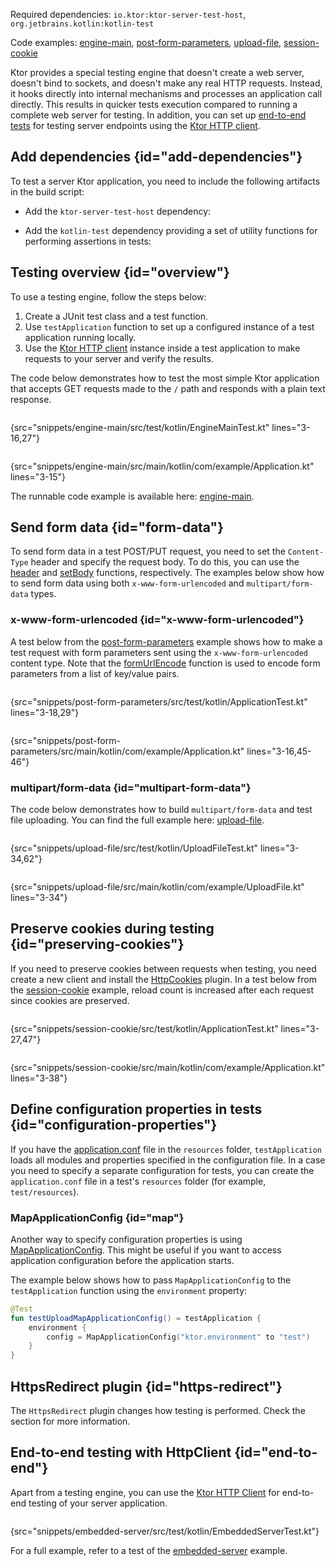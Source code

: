 [//]: # (title: Testing)

<microformat>
<p>
Required dependencies: <code>io.ktor:ktor-server-test-host</code>, <code>org.jetbrains.kotlin:kotlin-test</code>
</p>
<p>
Code examples: 
<a href="https://github.com/ktorio/ktor-documentation/tree/main/codeSnippets/snippets/engine-main">engine-main</a>, 
<a href="https://github.com/ktorio/ktor-documentation/tree/main/codeSnippets/snippets/post-form-parameters">post-form-parameters</a>,
<a href="https://github.com/ktorio/ktor-documentation/tree/main/codeSnippets/snippets/upload-file">upload-file</a>,
<a href="https://github.com/ktorio/ktor-documentation/tree/main/codeSnippets/snippets/session-cookie">session-cookie</a>
</p>
</microformat>

Ktor provides a special testing engine that doesn't create a web server, doesn't bind to sockets, and doesn't make any real HTTP requests. Instead, it hooks directly into internal mechanisms and processes an application call directly. This results in quicker tests execution compared to running a complete web server for testing. In addition, you can set up [end-to-end tests](#end-to-end) for testing server endpoints using the [Ktor HTTP client](client.md).


## Add dependencies {id="add-dependencies"}
To test a server Ktor application, you need to include the following artifacts in the build script:
* Add the `ktor-server-test-host` dependency:
   <var name="artifact_name" value="ktor-server-test-host"/>
   <include src="lib.xml" include-id="add_ktor_artifact_testing"/>

* Add the `kotlin-test` dependency providing a set of utility functions for performing assertions in tests:
  <var name="group_id" value="org.jetbrains.kotlin"/>
  <var name="artifact_name" value="kotlin-test"/>
  <var name="version" value="kotlin_version"/>
  <include src="lib.xml" include-id="add_artifact_testing"/>

  

## Testing overview {id="overview"}

To use a testing engine, follow the steps below:
1. Create a JUnit test class and a test function.
2. Use `testApplication` function to set up a configured instance of a test application running locally.
3. Use the [Ktor HTTP client](client.md) instance inside a test application to make requests to your server and verify the results.

The code below demonstrates how to test the most simple Ktor application that accepts GET requests made to the `/` path and responds with a plain text response.

<tabs>
<tab title="Test">

```kotlin
```
{src="snippets/engine-main/src/test/kotlin/EngineMainTest.kt" lines="3-16,27"}

</tab>

<tab title="Application">

```kotlin
```
{src="snippets/engine-main/src/main/kotlin/com/example/Application.kt" lines="3-15"}

</tab>
</tabs>

The runnable code example is available here: [engine-main](https://github.com/ktorio/ktor-documentation/tree/main/codeSnippets/snippets/engine-main).


## Send form data {id="form-data"}

To send form data in a test POST/PUT request, you need to set the `Content-Type` header and specify the request body. To do this, you can use 
 the [header](request.md#headers) and [setBody](request.md#body) functions, respectively. The examples below show how to send form data using both `x-www-form-urlencoded` and `multipart/form-data` types.

### x-www-form-urlencoded {id="x-www-form-urlencoded"}

A test below from the [post-form-parameters](https://github.com/ktorio/ktor-documentation/tree/main/codeSnippets/snippets/post-form-parameters) example shows how to make a test request with form parameters sent using the `x-www-form-urlencoded` content type. Note that the [formUrlEncode](https://api.ktor.io/ktor-http/io.ktor.http/form-url-encode.html) function is used to encode form parameters from a list of key/value pairs.

<tabs>
<tab title="Test">

```kotlin
```
{src="snippets/post-form-parameters/src/test/kotlin/ApplicationTest.kt" lines="3-18,29"}

</tab>

<tab title="Application">

```kotlin
```
{src="snippets/post-form-parameters/src/main/kotlin/com/example/Application.kt" lines="3-16,45-46"}

</tab>
</tabs>


### multipart/form-data {id="multipart-form-data"}

The code below demonstrates how to build `multipart/form-data` and test file uploading. You can find the full example here: [upload-file](https://github.com/ktorio/ktor-documentation/tree/main/codeSnippets/snippets/upload-file).

<tabs>
<tab title="Test">

```kotlin
```
{src="snippets/upload-file/src/test/kotlin/UploadFileTest.kt" lines="3-34,62"}

</tab>

<tab title="Application">

```kotlin
```
{src="snippets/upload-file/src/main/kotlin/com/example/UploadFile.kt" lines="3-34"}

</tab>
</tabs>




## Preserve cookies during testing {id="preserving-cookies"}

If you need to preserve cookies between requests when testing, you need create a new client and install the [HttpCookies](http-cookies.md) plugin. In a test below from the [session-cookie](https://github.com/ktorio/ktor-documentation/tree/main/codeSnippets/snippets/session-cookie) example, reload count is increased after each request since cookies are preserved.


<tabs>
<tab title="Test">

```kotlin
```
{src="snippets/session-cookie/src/test/kotlin/ApplicationTest.kt" lines="3-27,47"}

</tab>

<tab title="Application">

```kotlin
```
{src="snippets/session-cookie/src/main/kotlin/com/example/Application.kt" lines="3-38"}

</tab>
</tabs>


## Define configuration properties in tests {id="configuration-properties"}

If you have the [application.conf](Configurations.xml#hocon-file) file in the `resources` folder, `testApplication` loads all modules and properties specified in the configuration file. In a case you need to specify a separate configuration for tests, you can create the `application.conf` file in a test's `resources` folder (for example, `test/resources`).

### MapApplicationConfig {id="map"}

Another way to specify configuration properties is using [MapApplicationConfig](https://api.ktor.io/ktor-server/ktor-server-core/io.ktor.config/-map-application-config/index.html). This might be useful if you want to access application configuration before the application starts.

The example below shows how to pass `MapApplicationConfig` to the `testApplication` function using the `environment` property:

```kotlin
@Test
fun testUploadMapApplicationConfig() = testApplication {
    environment {
        config = MapApplicationConfig("ktor.environment" to "test")
    }
}
```


## HttpsRedirect plugin {id="https-redirect"}

The `HttpsRedirect` plugin changes how testing is performed. Check the [](https-redirect.md#testing) section for more information.


## End-to-end testing with HttpClient {id="end-to-end"}
Apart from a testing engine, you can use the [Ktor HTTP Client](client.md) for end-to-end testing of your server application.

```kotlin
```
{src="snippets/embedded-server/src/test/kotlin/EmbeddedServerTest.kt"}

For a full example, refer to a test of the [embedded-server](https://github.com/ktorio/ktor-documentation/tree/main/codeSnippets/snippets/embedded-server) example.